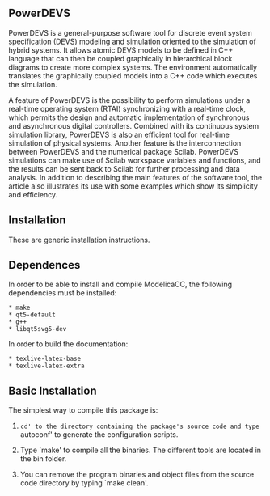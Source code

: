 PowerDEVS
---------

PowerDEVS is a general-purpose software tool for discrete event system 
specification (DEVS) modeling and simulation oriented to the simulation of 
hybrid systems. It allows atomic DEVS models to be defined in C++ language 
that can then be coupled graphically in hierarchical block diagrams to 
create more complex systems. The environment automatically translates the 
graphically coupled models into a C++ code which executes the simulation. 

A feature of PowerDEVS is the possibility to perform simulations under a 
real-time operating system (RTAI) synchronizing with a real-time clock, 
which permits the design and automatic implementation of synchronous and 
asynchronous digital controllers. Combined with its continuous system 
simulation library, PowerDEVS is also an efficient tool for real-time 
simulation of physical systems. 
Another feature is the interconnection between PowerDEVS and the numerical 
package Scilab. PowerDEVS simulations can make use of Scilab workspace 
variables and functions, and the results can be sent back to Scilab for further 
processing and data analysis. In addition to describing the main features 
of the software tool, the article also illustrates its use with some examples 
which show its simplicity and efficiency.

Installation
------------

These are generic installation instructions.

Dependences
-----------

In order to be able to install and compile ModelicaCC, 
the following  dependencies must be installed: 

    * make
    * qt5-default
    * g++ 
    * libqt5svg5-dev

In order to build the documentation:

    * texlive-latex-base
    * texlive-latex-extra

Basic Installation
------------------

The simplest way to compile this package is:

  1. `cd' to the directory containing the package's source code and type
     `autoconf' to generate the configuration scripts.
    
  3. Type `make' to compile all the binaries. The different tools are located 
     in the bin folder. 

  4. You can remove the program binaries and object files from the
     source code directory by typing `make clean'.  

